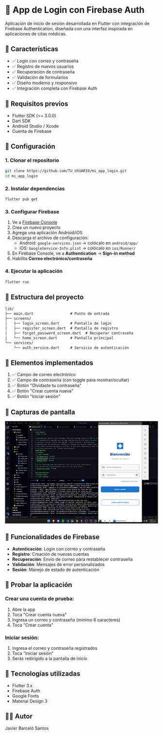 # 🏥 App de Login con Firebase Auth

Aplicación de inicio de sesión desarrollada en Flutter con integración de Firebase Authentication, diseñada con una interfaz inspirada en aplicaciones de citas médicas.

## 📱 Características

- ✅ Login con correo y contraseña
- ✅ Registro de nuevos usuarios
- ✅ Recuperación de contraseña
- ✅ Validación de formularios
- ✅ Diseño moderno y responsivo
- ✅ Integración completa con Firebase Auth

## 🚀 Requisitos previos

- Flutter SDK (>= 3.0.0)
- Dart SDK
- Android Studio / Xcode
- Cuenta de Firebase

## 🔧 Configuración

### 1. Clonar el repositorio

```bash
git clone https://github.com/TU_USUARIO/mi_app_login.git
cd mi_app_login
```

### 2. Instalar dependencias

```bash
flutter pub get
```

### 3. Configurar Firebase

1. Ve a [Firebase Console](https://console.firebase.google.com/)
2. Crea un nuevo proyecto
3. Agrega una aplicación Android/iOS
4. Descarga el archivo de configuración:
   - Android: `google-services.json` → colócalo en `android/app/`
   - iOS: `GoogleService-Info.plist` → colócalo en `ios/Runner/`
5. En Firebase Console, ve a **Authentication** → **Sign-in method**
6. Habilita **Correo electrónico/contraseña**

### 4. Ejecutar la aplicación

```bash
flutter run
```

## 📂 Estructura del proyecto

```
lib/
├── main.dart                 # Punto de entrada
├── screens/
│   ├── login_screen.dart     # Pantalla de login
│   ├── register_screen.dart  # Pantalla de registro
│   ├── forgot_password_screen.dart  # Recuperar contraseña
│   └── home_screen.dart      # Pantalla principal
└── services/
    └── auth_service.dart     # Servicio de autenticación
```

## 🎨 Elementos implementados

1. ✅ Campo de correo electrónico
2. ✅ Campo de contraseña (con toggle para mostrar/ocultar)
3. ✅ Botón "Olvidaste tu contraseña"
4. ✅ Botón "Crear cuenta nueva"
5. ✅ Botón "Iniciar sesión"

## 📸 Capturas de pantalla

![alt text](image.png)

## 🔐 Funcionalidades de Firebase

- **Autenticación**: Login con correo y contraseña
- **Registro**: Creación de nuevas cuentas
- **Recuperación**: Envío de correo para restablecer contraseña
- **Validación**: Mensajes de error personalizados
- **Sesión**: Manejo de estado de autenticación

## 🧪 Probar la aplicación

### Crear una cuenta de prueba:
1. Abre la app
2. Toca "Crear cuenta nueva"
3. Ingresa un correo y contraseña (mínimo 6 caracteres)
4. Toca "Crear cuenta"

### Iniciar sesión:
1. Ingresa el correo y contraseña registrados
2. Toca "Iniciar sesión"
3. Serás redirigido a la pantalla de inicio

## 📝 Tecnologías utilizadas

- Flutter 3.x
- Firebase Auth
- Google Fonts
- Material Design 3

## 👨‍💻 Autor

Javier Barceló Santos
